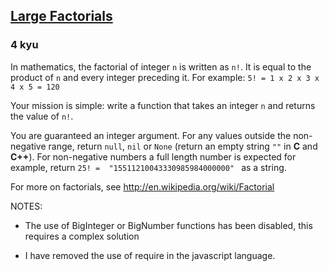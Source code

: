 <h2><a href=https://www.codewars.com/kata/557f6437bf8dcdd135000010/train/java target="_blank">Large Factorials</a></h2><h3>4 kyu</h3><p>In mathematics, the factorial of integer <code>n</code> is written as <code>n!</code>. It is equal to the product of <code>n</code> and every integer preceding it. For example: <code>5! = 1 x 2 x 3 x 4 x 5 = 120</code></p><p>Your mission is simple: write a function that takes an integer <code>n</code> and returns the value of <code>n!</code>.</p><p>You are guaranteed an integer argument. For any values outside the non-negative range, return <code>null</code>, <code>nil</code> or <code>None</code> (return an empty string <code>""</code> in <strong>C</strong> and <strong>C++</strong>).  For non-negative numbers a full length number is expected for example, return <code>25! =  "15511210043330985984000000" </code> as a string.</p><p>For more on factorials, see <a href="http://en.wikipedia.org/wiki/Factorial" data-turbolinks="false" target="_blank">http://en.wikipedia.org/wiki/Factorial</a></p><p>NOTES: </p><ul><li><p>The use of BigInteger or BigNumber functions has been disabled, this requires a complex solution</p></li><li><p>I have removed the use of require in the javascript language.</p></li></ul>